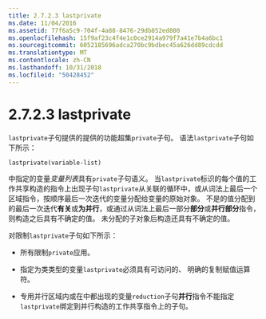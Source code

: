 ```yaml
---
title: 2.7.2.3 lastprivate
ms.date: 11/04/2016
ms.assetid: 77f6a5c9-704f-4a88-8476-29db852ed800
ms.openlocfilehash: 15f9af23c4f4e1c0ce2914a979f7a41e7b4a6bc1
ms.sourcegitcommit: 6052185696adca270bc9bdbec45a626dd89cdcdd
ms.translationtype: MT
ms.contentlocale: zh-CN
ms.lasthandoff: 10/31/2018
ms.locfileid: "50428452"
---
```

# <a name="2723-lastprivate"></a>2.7.2.3 lastprivate

`lastprivate`子句提供的提供的功能超集`private`子句。 语法`lastprivate`子句如下所示：

```
lastprivate(variable-list)
```

中指定的变量*变量列表*具有`private`子句语义。 当`lastprivate`标识的每个值的工作共享构造的指令上出现子句`lastprivate`从关联的循环中，或从词法上最后一个区域指令，按顺序最后一次迭代的变量分配给变量的原始对象。 不是的值分配到的最后一次迭代**有关**或**为并行**，或通过从词法上最后一部分**部分**或**并行部分**指令，则构造之后具有不确定的值。 未分配的子对象后构造还具有不确定的值。

对限制`lastprivate`子句如下所示：

- 所有限制`private`应用。

- 指定为类类型的变量`lastprivate`必须具有可访问的、 明确的复制赋值运算符。

- 专用并行区域内或在中都出现的变量`reduction`子句**并行**指令不能指定`lastprivate`绑定到并行构造的工作共享指令上的子句。